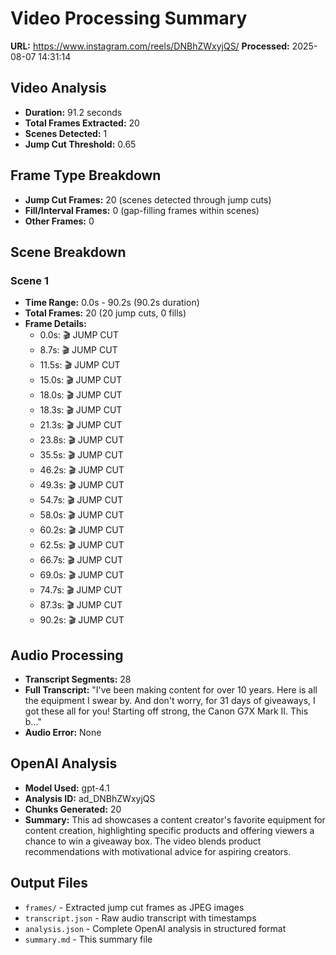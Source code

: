 # Video Processing Summary

**URL:** https://www.instagram.com/reels/DNBhZWxyjQS/
**Processed:** 2025-08-07 14:31:14

## Video Analysis
- **Duration:** 91.2 seconds
- **Total Frames Extracted:** 20
- **Scenes Detected:** 1
- **Jump Cut Threshold:** 0.65

## Frame Type Breakdown
- **Jump Cut Frames:** 20 (scenes detected through jump cuts)
- **Fill/Interval Frames:** 0 (gap-filling frames within scenes)
- **Other Frames:** 0

## Scene Breakdown

### Scene 1
- **Time Range:** 0.0s - 90.2s (90.2s duration)
- **Total Frames:** 20 (20 jump cuts, 0 fills)
- **Frame Details:**
  - 0.0s: 🎬 JUMP CUT
  - 8.7s: 🎬 JUMP CUT
  - 11.5s: 🎬 JUMP CUT
  - 15.0s: 🎬 JUMP CUT
  - 18.0s: 🎬 JUMP CUT
  - 18.3s: 🎬 JUMP CUT
  - 21.3s: 🎬 JUMP CUT
  - 23.8s: 🎬 JUMP CUT
  - 35.5s: 🎬 JUMP CUT
  - 46.2s: 🎬 JUMP CUT
  - 49.3s: 🎬 JUMP CUT
  - 54.7s: 🎬 JUMP CUT
  - 58.0s: 🎬 JUMP CUT
  - 60.2s: 🎬 JUMP CUT
  - 62.5s: 🎬 JUMP CUT
  - 66.7s: 🎬 JUMP CUT
  - 69.0s: 🎬 JUMP CUT
  - 74.7s: 🎬 JUMP CUT
  - 87.3s: 🎬 JUMP CUT
  - 90.2s: 🎬 JUMP CUT

## Audio Processing
- **Transcript Segments:** 28
- **Full Transcript:** "I've been making content for over 10 years. Here is all the equipment I swear by. And don't worry, for 31 days of giveaways, I got these all for you! Starting off strong, the Canon G7X Mark II. This b..."
- **Audio Error:** None

## OpenAI Analysis
- **Model Used:** gpt-4.1
- **Analysis ID:** ad_DNBhZWxyjQS
- **Chunks Generated:** 20
- **Summary:** This ad showcases a content creator's favorite equipment for content creation, highlighting specific products and offering viewers a chance to win a giveaway box. The video blends product recommendations with motivational advice for aspiring creators.

## Output Files
- `frames/` - Extracted jump cut frames as JPEG images
- `transcript.json` - Raw audio transcript with timestamps
- `analysis.json` - Complete OpenAI analysis in structured format
- `summary.md` - This summary file
